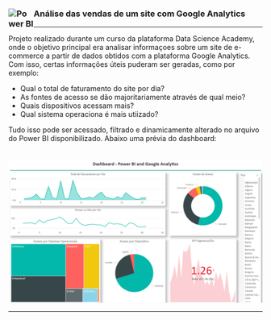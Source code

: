 ### Análise das vendas de um site com Google Analytics [<img align="left" alt="Power BI" width="50px" src="https://powerbi.microsoft.com/pictures/shared/social/social-default-image.png" />]()
---


Projeto realizado durante um curso da plataforma Data Science Academy, onde o objetivo principal era analisar informaçoes sobre um site de e-commerce a partir de dados obtidos com a plataforma Google Analytics.
Com isso, certas informações úteis puderam ser geradas, como por exemplo: 

* Qual o total de faturamento do site por dia?
* As fontes de acesso se dão majoritariamente através de qual meio?
* Quais dispositivos acessam mais?
* Qual sistema operaciona é mais utiizado?


Tudo isso pode ser acessado, filtrado e  dinamicamente alterado no arquivo do Power BI disponibilizado. Abaixo uma prévia do dashboard:
<br />
<br />
<br />
![alt text](https://github.com/Pedro-Farah/portfolio-datascience/blob/main/analise_site/Screenshot_2.png)

---
